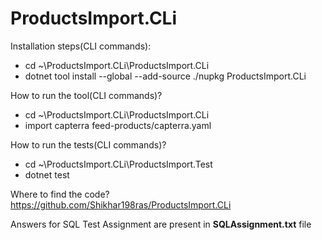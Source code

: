 # ProductsImport.CLi

Installation steps(CLI commands):

- cd ~\ProductsImport.CLi\ProductsImport.CLi
- dotnet tool install --global --add-source ./nupkg ProductsImport.CLi


How to run the tool(CLI commands)?

- cd ~\ProductsImport.CLi\ProductsImport.CLi
- import capterra feed-products/capterra.yaml


How to run the tests(CLI commands)?

- cd ~\ProductsImport.CLi\ProductsImport.Test
- dotnet test


Where to find the code?
https://github.com/Shikhar198ras/ProductsImport.CLi


Answers for SQL Test Assignment are present in **SQLAssignment.txt** file
